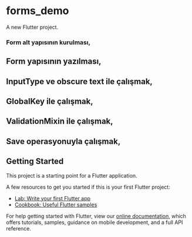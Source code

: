 # forms_demo

A new Flutter project.

### Form alt yapısının kurulması,
## Form yapısının yazılması,
## InputType ve obscure text ile çalışmak,
## GlobalKey ile çalışmak,
## ValidationMixin ile çalışmak,
## Save operasyonuyla çalışmak,

## Getting Started

This project is a starting point for a Flutter application.

A few resources to get you started if this is your first Flutter project:

- [Lab: Write your first Flutter app](https://flutter.dev/docs/get-started/codelab)
- [Cookbook: Useful Flutter samples](https://flutter.dev/docs/cookbook)

For help getting started with Flutter, view our
[online documentation](https://flutter.dev/docs), which offers tutorials,
samples, guidance on mobile development, and a full API reference.
